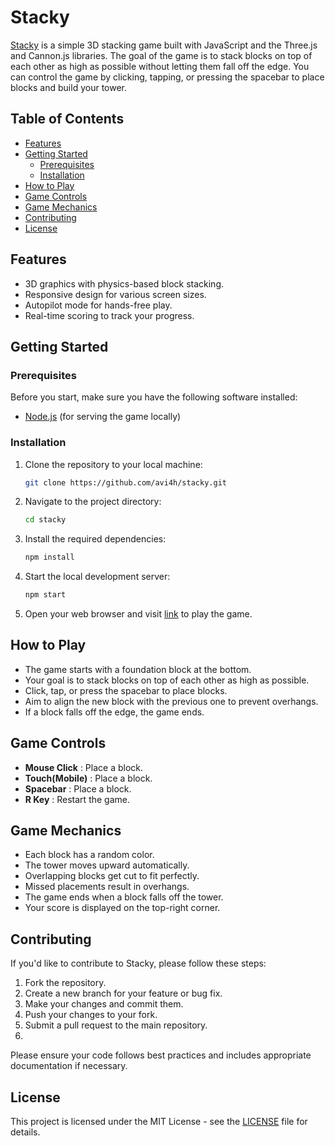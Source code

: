 # Stacky

[Stacky](https://avi4h.github.io/stacky/) is a simple 3D stacking game built with JavaScript and the Three.js and Cannon.js libraries. The goal of the game is to stack blocks on top of each other as high as possible without letting them fall off the edge. You can control the game by clicking, tapping, or pressing the spacebar to place blocks and build your tower.

## Table of Contents

- [Features](#features)
- [Getting Started](#getting-started)
  - [Prerequisites](#prerequisites)
  - [Installation](#installation)
- [How to Play](#how-to-play)
- [Game Controls](#game-controls)
- [Game Mechanics](#game-mechanics)
- [Contributing](#contributing)
- [License](#license)

## Features

- 3D graphics with physics-based block stacking.
- Responsive design for various screen sizes.
- Autopilot mode for hands-free play.
- Real-time scoring to track your progress.

## Getting Started

### Prerequisites

Before you start, make sure you have the following software installed:

- [Node.js](https://nodejs.org/) (for serving the game locally)

### Installation

1. Clone the repository to your local machine:

   ```bash
   git clone https://github.com/avi4h/stacky.git
   ```

2. Navigate to the project directory:

   ```bash
   cd stacky

3. Install the required dependencies:

   ```bash
   npm install
   ```

4. Start the local development server:

   ```bash
   npm start
   ```
   
5. Open your web browser and visit [link](http://localhost:3000) to play the game.

## How to Play

- The game starts with a foundation block at the bottom.
- Your goal is to stack blocks on top of each other as high as possible.
- Click, tap, or press the spacebar to place blocks.
- Aim to align the new block with the previous one to prevent overhangs.
- If a block falls off the edge, the game ends.

## Game Controls

- **Mouse Click** : Place a block.
- **Touch(Mobile)** : Place a block.
- **Spacebar** : Place a block.
- **R Key** : Restart the game.

## Game Mechanics

- Each block has a random color.
- The tower moves upward automatically.
- Overlapping blocks get cut to fit perfectly.
- Missed placements result in overhangs.
- The game ends when a block falls off the tower.
- Your score is displayed on the top-right corner.

## Contributing

If you'd like to contribute to Stacky, please follow these steps:

1. Fork the repository.
2. Create a new branch for your feature or bug fix.
3. Make your changes and commit them.
4. Push your changes to your fork.
5. Submit a pull request to the main repository.
6. 
Please ensure your code follows best practices and includes appropriate documentation if necessary.

## License

This project is licensed under the MIT License - see the [LICENSE](https://creativecommons.org/licenses/by-nc/4.0/) file for details.





